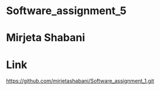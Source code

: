 # Software_assignment_5
# Mirjeta Shabani

# Link

https://github.com/mirjetashabani/Software_assignment_1.git
